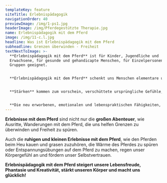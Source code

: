 ```yaml
---
templateKey: feature
siteTitle: Erlebnispädagogik
navigationOrder: 40
previewImage: /img/1-ps1.jpg
headerImage: /img/Pferdegestützte Therapie.jpg
name: Erlebnispädagogik mit dem Pferd
image: /img/11-c.l.jpg
headline: Was ist Erlebnispädagogik mit dem Pferd
subheadline: Grenzen überwinden - Freiheit
textNextToImage: >-
  **Erlebnispädagogik mit dem Pferd** ist für Kinder, Jugendliche und
  Erwachsene, für gesunde und gehandicapte Menschen, für Einzelpersonen und
  Gruppen geeignet.


  **Erlebnispädagogik mit dem Pferd** schenkt uns Menschen elementare und vielfältige Erfahrungen. Wir erleben uns durch die **Präsenz des Pferdes** und die **vielfältigen Erlebnismöglichkeiten mit dem Pferd** auf eine neue Weise.


  **Stärken** kommen zum vorschein, verschüttete ursprüngliche Gefühle, wohltuende und auch anregende Gefühle zeigen sich uns und beleben uns.


  **Die neu erworbenen, emotionalen und lebenspraktischen Fähigkeiten, die wir während der Erlebnispädagogik mit dem Pferd erfahren und erlernt haben, stärken unser Selbstbewusstsein und unseren Selbstwert!**
---
```

**Erlebnisse mit dem Pferd** sind nicht nur die **großen Abenteuer**, wie Ausritte, Wanderungen mit dem Pferd, die uns helfen Grenzen zu überwinden und Freiheit zu spüren.

Auch die **ruhigen und kleinen Erlebnisse mit dem Pferd**, wie den Pferden beim Heu kauen und grasen zuzuhören, die Wärme des Pferdes zu spüren oder Entspannungsübungen auf dem Pferd zu machen, regen unser Körpergefühl  an und fördern unser Selbstvertrauen.

**Erlebnispädagogik mit dem Pferd steigert unsere Lebensfreude, Phantasie und Kreativität, stärkt unseren Körper und macht uns glücklich!**

